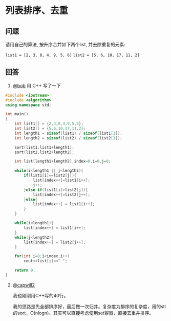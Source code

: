 # 列表排序、去重

## 问题

请用自己的算法, 按升序合并如下两个list, 并去除重复的元素:

```list1 = [2, 3, 8, 4, 9, 5, 6]```
```list2 = [5, 6, 10, 17, 11, 2]```



## 回答

1.  [@bob](about:blank) 用 C++ 写了一下

```c++
#include <iostream>
#include <algorithm>
using namespace std;

int main()
{
    int list1[] = {2,3,8,4,9,5,6};
    int list2[] = {5,6,10,17,11,2};
    int length1 = sizeof(list1) / sizeof(list1[1]);
    int length2 = sizeof(list2) / sizeof(list2[1]);

    sort(list1,list1+length1);
    sort(list2,list2+length2);

    int list[length1+length2],index=0,i=0,j=0;

    while(i<length1 || j<length2){
        if(list1[i]==list2[j]){
            list[index++]=list1[i++];
            j++;
        }else if(list1[i]>list2[j]){
            list[index++]=list2[j++];
        }else{
            list[index++] = list1[i++];
        }
    }

    while(i<length1){
        list[index++] = list1[i++];
    }
    while(j<length2){
        list[index++] = list2[j++];
    }

    for(int i=0;i<index;i++)
        cout<<list[i]<<" ";

    return 0;
}
```

2. [@capwill2](t.me/@capwill2) 

   我也刚刚用C++写的40行。

   我的思路是先全部排序好，最后做一次归并。复杂度为排序的复杂度，用的stl的sort，O(nlogn)。其实可以直接考虑使用set容器，直接去重并排序。

